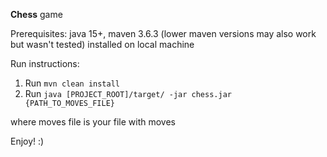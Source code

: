 **Chess** game

Prerequisites: java 15+, maven 3.6.3 (lower maven versions may also work but wasn't tested) installed on local machine

Run instructions:
1. Run `mvn clean install`
2. Run `java [PROJECT_ROOT]/target/ -jar chess.jar {PATH_TO_MOVES_FILE}`

where moves file is your file with moves

Enjoy! :)